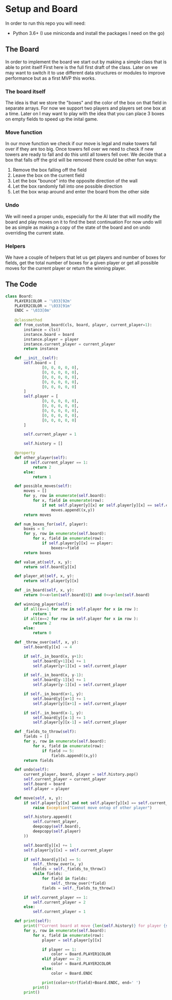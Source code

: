 # Setup and Board

In order to run this repo you will need:

* Python 3.6+ (I use miniconda and install the packages I need on the go)


## The Board

In order to implement the board we start out by making a simple class that is able to print itself
First here is the full first draft of the class. Later on we may want to switch it to use different data structures or modules
to improve performance but as a first MVP this works.

### The board itself
The idea is that we store the "boxes" and the color of the box on that field in separate arrays.
For now we support two players and players set one box at a time. 
Later on I may want to play with the idea that you can place 3 boxes on empty fields to speed up the inital game.

### Move function
In our move function we check if our move is legal and make towers fall over if they are too big.
Once towers fell over we need to check if new towers are ready to fall and do this until all towers fell over.
We decide that a box that falls off the grid will be removed there could be other fun ways:

1. Remove the box falling off the field
2. Leave the box on the current field
3. Let the box "bounce" into the opposite direction of the wall
4. Let the box randomly fall into one possible direction
5. Let the box wrap around and enter the board from the other side

### Undo
We will need a proper undo, especially for the AI later that will modify the board and play moves on it to find the best continuation
For now undo will be as simple as making a copy of the state of the board and on undo overriding the current state.

### Helpers

We have a couple of helpers that let us get players and number of boxes for fields, get the total number of boxes for a given player or
get all possible moves for the current player or return the winning player.

## The Code

```Python
class Board:
    PLAYER1COLOR = '\033[92m'
    PLAYER2COLOR = '\033[91m'
    ENDC = '\033[0m'
    
    @classmethod
    def from_custom_board(cls, board, player, current_player=1):
        instance = cls()
        instance.board = board
        instance.player = player
        instance.current_player = current_player
        return instance

    def __init__(self):
        self.board = [
                [0, 0, 0, 0, 0],
                [0, 0, 0, 0, 0],
                [0, 0, 0, 0, 0],
                [0, 0, 0, 0, 0],
                [0, 0, 0, 0, 0]
        ]
        self.player = [
                [0, 0, 0, 0, 0],
                [0, 0, 0, 0, 0],
                [0, 0, 0, 0, 0],
                [0, 0, 0, 0, 0],
                [0, 0, 0, 0, 0]
        ]

        self.current_player = 1

        self.history = []

    @property
    def other_player(self):
        if self.current_player == 1:
            return 2
        else:
            return 1

    def possible_moves(self):
        moves = []
        for y, row in enumerate(self.board):
            for x, field in enumerate(row):
                if not self.player[y][x] or self.player[y][x] == self.current_player:
                    moves.append((x,y))
        return moves

    def num_boxes_for(self, player):
        boxes = 0
        for y, row in enumerate(self.board):
            for x, field in enumerate(row):
                if self.player[y][x] == player:
                    boxes+=field
        return boxes

    def value_at(self, x, y):
        return self.board[y][x]

    def player_at(self, x, y):
        return self.player[y][x]

    def _in_board(self, x, y):
        return 0<=x<len(self.board[0]) and 0<=y<len(self.board)

    def winning_player(self):
        if all(x==1 for row in self.player for x in row ):
            return 1
        if all(x==2 for row in self.player for x in row ):
            return 2
        else:
            return 0

    def _throw_over(self, x, y):
        self.board[y][x] -= 4

        if self._in_board(x, y+1):
            self.board[y+1][x] += 1
            self.player[y+1][x] = self.current_player

        if self._in_board(x, y-1):
            self.board[y-1][x] += 1
            self.player[y-1][x] = self.current_player

        if self._in_board(x+1, y):
            self.board[y][x+1] += 1
            self.player[y][x+1] = self.current_player

        if self._in_board(x-1, y):
            self.board[y][x-1] += 1
            self.player[y][x-1] = self.current_player

    def _fields_to_throw(self):
        fields = []
        for y, row in enumerate(self.board):
            for x, field in enumerate(row):
                if field >= 5:
                    fields.append((x,y))
        return fields

    def undo(self):
        current_player, board, player = self.history.pop()
        self.current_player = current_player
        self.board = board
        self.player = player

    def move(self, x, y):
        if self.player[y][x] and not self.player[y][x] == self.current_player:
            raise Exception("Cannot move ontop of other player")

        self.history.append((
            self.current_player,
            deepcopy(self.board),
            deepcopy(self.player)
        ))

        self.board[y][x] += 1
        self.player[y][x] = self.current_player

        if self.board[y][x] == 5:
            self._throw_over(x, y)
            fields = self._fields_to_throw()
            while fields:
                for field in fields:
                    self._throw_over(*field)
                fields = self._fields_to_throw()

        if self.current_player == 1:
            self.current_player = 2
        else:
            self.current_player = 1

    def print(self):
        print(f"Current board at move {len(self.history)} for player {self.current_player}:")
        for y, row in enumerate(self.board):
            for x, field in enumerate(row):
                player = self.player[y][x]

                if player == 1:
                    color = Board.PLAYER1COLOR
                elif player == 2:
                    color = Board.PLAYER2COLOR
                else:
                    color = Board.ENDC

                print(color+str(field)+Board.ENDC, end=' ')
            print()
        print()
```




